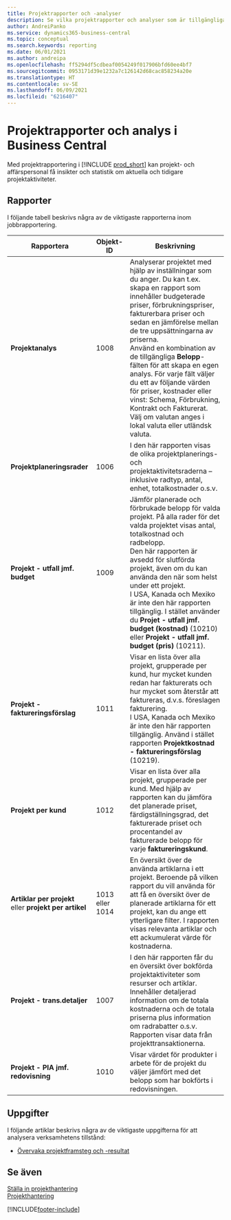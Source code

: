```yaml
---
title: Projektrapporter och -analyser
description: Se vilka projektrapporter och analyser som är tillgängliga i standardversionen av Business Central så att du kan hålla reda på din verksamhet.
author: AndreiPanko
ms.service: dynamics365-business-central
ms.topic: conceptual
ms.search.keywords: reporting
ms.date: 06/01/2021
ms.author: andreipa
ms.openlocfilehash: ff5294df5cdbeaf0054249f017906bfd60ee4bf7
ms.sourcegitcommit: 0953171d39e1232a7c126142d68cac858234a20e
ms.translationtype: HT
ms.contentlocale: sv-SE
ms.lasthandoff: 06/09/2021
ms.locfileid: "6216407"
---
```

# <a name="project-reports-and-analytics-in-business-central"></a>Projektrapporter och analys i Business Central

Med projektrapportering i [!INCLUDE [prod_short](includes/prod_short.md)] kan projekt- och affärspersonal få insikter och statistik om aktuella och tidigare projektaktiviteter.  

## <a name="reports"></a>Rapporter

I följande tabell beskrivs några av de viktigaste rapporterna inom jobbrapportering.

|Rapportera |Objekt-ID|Beskrivning  |
|---------|---------|---------|
|**Projektanalys**|1008|Analyserar projektet med hjälp av inställningar som du anger. Du kan t.ex. skapa en rapport som innehåller budgeterade priser, förbrukningspriser, fakturerbara priser och sedan en jämförelse mellan de tre uppsättningarna av priserna.<br>Använd en kombination av de tillgängliga **Belopp**-fälten för att skapa en egen analys. För varje fält väljer du ett av följande värden för priser, kostnader eller vinst: Schema, Förbrukning, Kontrakt och Fakturerat. <br>Välj om valutan anges i lokal valuta eller utländsk valuta. |
|**Projektplaneringsrader**|1006|I den här rapporten visas de olika projektplanerings- och projektaktivitetsraderna – inklusive radtyp, antal, enhet, totalkostnader o.s.v.|
|**Projekt - utfall jmf. budget**|1009|Jämför planerade och förbrukade belopp för valda projekt. På alla rader för det valda projektet visas antal, totalkostnad och radbelopp. <br>Den här rapporten är avsedd för slutförda projekt, även om du kan använda den när som helst under ett projekt.<br>I USA, Kanada och Mexiko är inte den här rapporten tillgänglig. I stället använder du **Projet - utfall jmf. budget (kostnad)** (10210) eller **Projekt - utfall jmf. budget (pris)** (10211).|
|**Projekt - faktureringsförslag**|1011|Visar en lista över alla projekt, grupperade per kund, hur mycket kunden redan har fakturerats och hur mycket som återstår att faktureras, d.v.s. föreslagen fakturering. <br>I USA, Kanada och Mexiko är inte den här rapporten tillgänglig. Använd i stället rapporten **Projektkostnad - faktureringsförslag** (10219).|
|**Projekt per kund**|1012|Visar en lista över alla projekt, grupperade per kund. Med hjälp av rapporten kan du jämföra det planerade priset, färdigställningsgrad, det fakturerade priset och procentandel av fakturerade belopp för varje **faktureringskund**.|
|**Artiklar per projekt** eller **projekt per artikel**|1013 eller 1014|En översikt över de använda artiklarna i ett projekt. Beroende på vilken rapport du vill använda för att få en översikt över de planerade artiklarna för ett projekt, kan du ange ett ytterligare filter. I rapporten visas relevanta artiklar och ett ackumulerat värde för kostnaderna.|
|**Projekt - trans.detaljer**|1007|I den här rapporten får du en översikt över bokförda projektaktiviteter som resurser och artiklar. Innehåller detaljerad information om de totala kostnaderna och de totala priserna plus information om radrabatter o.s.v. Rapporten visar data från projekttransaktionerna.|
|**Projekt - PIA jmf. redovisning**|1010|Visar värdet för produkter i arbete för de projekt du väljer jämfört med det belopp som har bokförts i redovisningen.|




## <a name="tasks"></a>Uppgifter

I följande artiklar beskrivs några av de viktigaste uppgifterna för att analysera verksamhetens tillstånd:

* [Övervaka projektframsteg och -resultat](projects-how-monitor-progress-performance.md)  


## <a name="see-also"></a>Se även

[Ställa in projekthantering](projects-setup-projects.md)  
[Projekthantering](projects-manage-projects.md)  

[!INCLUDE[footer-include](includes/footer-banner.md)]
